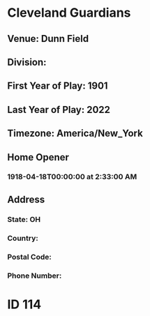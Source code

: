# Cleveland Guardians
## Venue: Dunn Field
## Division: 
## First Year of Play: 1901
## Last Year of Play: 2022
## Timezone: America/New_York
## Home Opener
### 1918-04-18T00:00:00 at 2:33:00 AM
## Address
### 
### State: OH
### Country: 
### Postal Code: 
### Phone Number: 
# ID 114